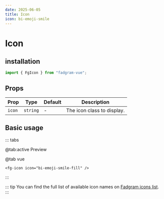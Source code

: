 ```yaml
---
date: 2025-06-05
title: Icon
icon: bi-emoji-smile
---
```


# Icon

## installation

```ts
import { FgIcon } from "fadgram-vue";
```

## Props

| Prop   | Type     | Default | Description                |
| ------ | -------- | ------- | -------------------------- |
| `icon` | `string` | -       | The icon class to display. |

## Basic usage

::: tabs

@tab:active Preview

<fg-icon icon="bi-emoji-smile-fill"/>

@tab vue

```vue
<fg-icon icon="bi-emoji-smile-fill" />
```

:::

::: tip
You can find the full list of available icon names on [Fadgram icons list](https://talalalmrka.github.io/fadgram-ui-docs/#icons).
:::
